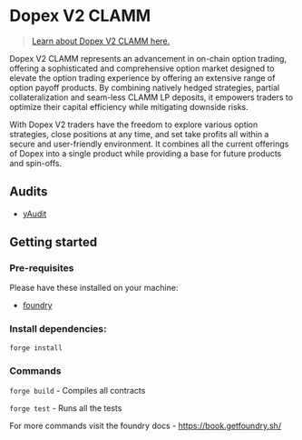 # Dopex V2 CLAMM

> [Learn about Dopex V2 CLAMM here.](https://learn.dopex.io/825ae0bf1c6240a79e490d0059fa6389)

Dopex V2 CLAMM represents an advancement in on-chain option trading, offering a sophisticated and comprehensive option market designed to elevate the option trading experience by offering an extensive range of option payoff products. By combining natively hedged strategies, partial collateralization and seam-less CLAMM LP deposits, it empowers traders to optimize their capital efficiency while mitigating downside risks.

With Dopex V2 traders have the freedom to explore various option strategies, close positions at any time, and set take profits all within a secure and user-friendly environment. It combines all the current offerings of Dopex into a single product while providing a base for future products and spin-offs.

## Audits

- [yAudit](audits/yaudit/Dopex_CLAMM_yAudit_report.pdf)

## Getting started

### Pre-requisites

Please have these installed on your machine:

- [foundry](https://getfoundry.sh/)

### Install dependencies:

```
forge install
```

### Commands

`forge build` - Compiles all contracts

`forge test` - Runs all the tests

For more commands visit the foundry docs - https://book.getfoundry.sh/
